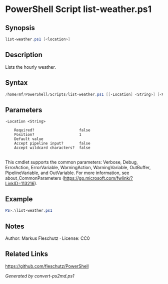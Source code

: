 # PowerShell Script list-weather.ps1

## Synopsis
```powershell
list-weather.ps1 [<location>]
```

## Description
Lists the hourly weather.

## Syntax
```powershell
/home/mf/PowerShell/Scripts/list-weather.ps1 [[-Location] <String>] [<CommonParameters>]
```

## Parameters

```
-Location <String>
    
    Required?                    false
    Position?                    1
    Default value                
    Accept pipeline input?       false
    Accept wildcard characters?  false
```
## <CommonParameters>
This cmdlet supports the common parameters: Verbose, Debug, ErrorAction, ErrorVariable, WarningAction, WarningVariable, OutBuffer, PipelineVariable, and OutVariable. For more information, see about_CommonParameters (https://go.microsoft.com/fwlink/?LinkID=113216).

## Example
```powershell
PS>.\list-weather.ps1
```


## Notes
Author: Markus Fleschutz · License: CC0

## Related Links
https://github.com/fleschutz/PowerShell

*Generated by convert-ps2md.ps1*
